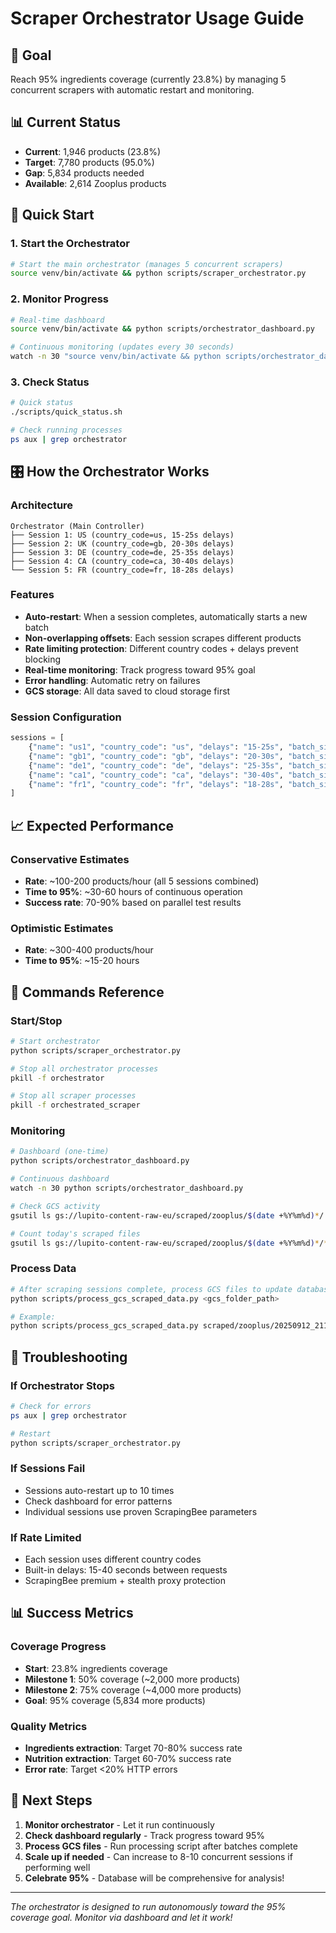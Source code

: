 # Scraper Orchestrator Usage Guide

## 🎯 Goal
Reach 95% ingredients coverage (currently 23.8%) by managing 5 concurrent scrapers with automatic restart and monitoring.

## 📊 Current Status
- **Current**: 1,946 products (23.8%)
- **Target**: 7,780 products (95.0%)  
- **Gap**: 5,834 products needed
- **Available**: 2,614 Zooplus products

## 🚀 Quick Start

### 1. Start the Orchestrator
```bash
# Start the main orchestrator (manages 5 concurrent scrapers)
source venv/bin/activate && python scripts/scraper_orchestrator.py
```

### 2. Monitor Progress
```bash
# Real-time dashboard
source venv/bin/activate && python scripts/orchestrator_dashboard.py

# Continuous monitoring (updates every 30 seconds)
watch -n 30 "source venv/bin/activate && python scripts/orchestrator_dashboard.py"
```

### 3. Check Status
```bash
# Quick status
./scripts/quick_status.sh

# Check running processes
ps aux | grep orchestrator
```

## 🎛️ How the Orchestrator Works

### Architecture
```
Orchestrator (Main Controller)
├── Session 1: US (country_code=us, 15-25s delays)
├── Session 2: UK (country_code=gb, 20-30s delays)  
├── Session 3: DE (country_code=de, 25-35s delays)
├── Session 4: CA (country_code=ca, 30-40s delays)
└── Session 5: FR (country_code=fr, 18-28s delays)
```

### Features
- **Auto-restart**: When a session completes, automatically starts a new batch
- **Non-overlapping offsets**: Each session scrapes different products
- **Rate limiting protection**: Different country codes + delays prevent blocking
- **Real-time monitoring**: Track progress toward 95% goal
- **Error handling**: Automatic retry on failures
- **GCS storage**: All data saved to cloud storage first

### Session Configuration
```python
sessions = [
    {"name": "us1", "country_code": "us", "delays": "15-25s", "batch_size": 12},
    {"name": "gb1", "country_code": "gb", "delays": "20-30s", "batch_size": 12},
    {"name": "de1", "country_code": "de", "delays": "25-35s", "batch_size": 12},
    {"name": "ca1", "country_code": "ca", "delays": "30-40s", "batch_size": 12},
    {"name": "fr1", "country_code": "fr", "delays": "18-28s", "batch_size": 12},
]
```

## 📈 Expected Performance

### Conservative Estimates
- **Rate**: ~100-200 products/hour (all 5 sessions combined)
- **Time to 95%**: ~30-60 hours of continuous operation
- **Success rate**: 70-90% based on parallel test results

### Optimistic Estimates  
- **Rate**: ~300-400 products/hour
- **Time to 95%**: ~15-20 hours

## 🎯 Commands Reference

### Start/Stop
```bash
# Start orchestrator
python scripts/scraper_orchestrator.py

# Stop all orchestrator processes  
pkill -f orchestrator

# Stop all scraper processes
pkill -f orchestrated_scraper
```

### Monitoring
```bash
# Dashboard (one-time)
python scripts/orchestrator_dashboard.py

# Continuous dashboard
watch -n 30 python scripts/orchestrator_dashboard.py

# Check GCS activity
gsutil ls gs://lupito-content-raw-eu/scraped/zooplus/$(date +%Y%m%d)*/

# Count today's scraped files
gsutil ls gs://lupito-content-raw-eu/scraped/zooplus/$(date +%Y%m%d)*/*.json | wc -l
```

### Process Data
```bash
# After scraping sessions complete, process GCS files to update database
python scripts/process_gcs_scraped_data.py <gcs_folder_path>

# Example:
python scripts/process_gcs_scraped_data.py scraped/zooplus/20250912_211545_us1
```

## 🛟 Troubleshooting

### If Orchestrator Stops
```bash
# Check for errors
ps aux | grep orchestrator

# Restart
python scripts/scraper_orchestrator.py
```

### If Sessions Fail
- Sessions auto-restart up to 10 times
- Check dashboard for error patterns
- Individual sessions use proven ScrapingBee parameters

### If Rate Limited
- Each session uses different country codes
- Built-in delays: 15-40 seconds between requests
- ScrapingBee premium + stealth proxy protection

## 📊 Success Metrics

### Coverage Progress
- **Start**: 23.8% ingredients coverage
- **Milestone 1**: 50% coverage (~2,000 more products)
- **Milestone 2**: 75% coverage (~4,000 more products)  
- **Goal**: 95% coverage (5,834 more products)

### Quality Metrics
- **Ingredients extraction**: Target 70-80% success rate
- **Nutrition extraction**: Target 60-70% success rate  
- **Error rate**: Target <20% HTTP errors

## 🎉 Next Steps

1. **Monitor orchestrator** - Let it run continuously
2. **Check dashboard regularly** - Track progress toward 95%
3. **Process GCS files** - Run processing script after batches complete
4. **Scale up if needed** - Can increase to 8-10 concurrent sessions if performing well
5. **Celebrate 95%** - Database will be comprehensive for analysis!

---

*The orchestrator is designed to run autonomously toward the 95% coverage goal. Monitor via dashboard and let it work!*